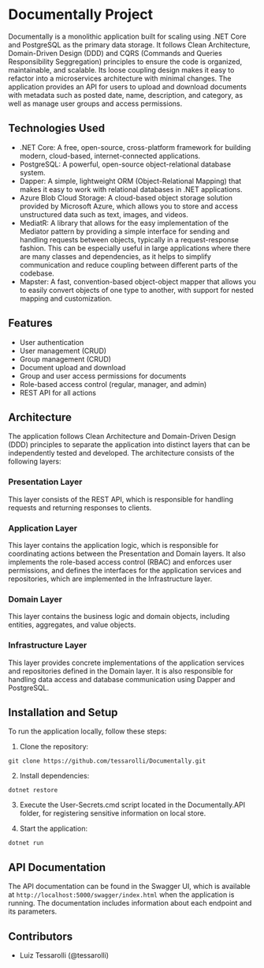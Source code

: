 # Documentally Project

Documentally is a monolithic application built for scaling using .NET Core and PostgreSQL as the primary data storage. 
It follows Clean Architecture, Domain-Driven Design (DDD) and CQRS (Commands and Queries Responsibility Seggregation) principles to ensure the code is organized, maintainable, and scalable.
Its loose coupling design makes it easy to refactor into a microservices architecture with minimal changes. 
The application provides an API for users to upload and download documents with metadata such as posted date, name, description, and category, as well as manage user groups and access permissions.

## Technologies Used
- .NET Core: A free, open-source, cross-platform framework for building modern, cloud-based, internet-connected applications.
- PostgreSQL: A powerful, open-source object-relational database system.
- Dapper: A simple, lightweight ORM (Object-Relational Mapping) that makes it easy to work with relational databases in .NET applications.
- Azure Blob Cloud Storage: A cloud-based object storage solution provided by Microsoft Azure, which allows you to store and access unstructured data such as text, images, and videos.
- MediatR: A library that allows for the easy implementation of the Mediator pattern by providing a simple interface for sending and handling requests between objects, typically in a request-response fashion. This can be especially useful in large applications where there are many classes and dependencies, as it helps to simplify communication and reduce coupling between different parts of the codebase.
- Mapster: A fast, convention-based object-object mapper that allows you to easily convert objects of one type to another, with support for nested mapping and customization.

## Features
- User authentication
- User management (CRUD)
- Group management (CRUD)
- Document upload and download
- Group and user access permissions for documents
- Role-based access control (regular, manager, and admin)
- REST API for all actions

## Architecture
The application follows Clean Architecture and Domain-Driven Design (DDD) principles to separate the application into distinct layers that can be independently tested and developed. 
The architecture consists of the following layers:

### Presentation Layer
This layer consists of the REST API, which is responsible for handling requests and returning responses to clients.

### Application Layer
This layer contains the application logic, which is responsible for coordinating actions between the Presentation and Domain layers. 
It also implements the role-based access control (RBAC) and enforces user permissions, and defines the interfaces for the application services and repositories, which are implemented in the Infrastructure layer.

### Domain Layer
This layer contains the business logic and domain objects, including entities, aggregates, and value objects. 

### Infrastructure Layer
This layer provides concrete implementations of the application services and repositories defined in the Domain layer. 
It is also responsible for handling data access and database communication using Dapper and PostgreSQL.

## Installation and Setup
To run the application locally, follow these steps:

1. Clone the repository:

`git clone https://github.com/tessarolli/Documentally.git`

2. Install dependencies:

`dotnet restore`

3. Execute the User-Secrets.cmd script located in the Documentally.API folder, for registering sensitive information on local store.

4. Start the application:

`dotnet run`

## API Documentation
The API documentation can be found in the Swagger UI, which is available at `http://localhost:5000/swagger/index.html` when the application is running. The documentation includes information about each endpoint and its parameters.

## Contributors
- Luiz Tessarolli (@tessarolli)
